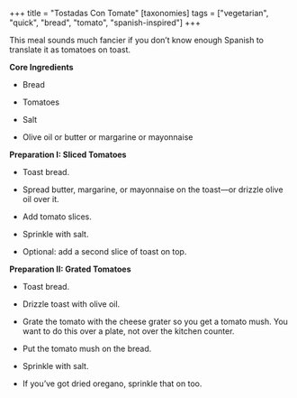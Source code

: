 +++
title = "Tostadas Con Tomate"
[taxonomies]
tags = ["vegetarian", "quick", "bread", "tomato", "spanish-inspired"]
+++

This meal sounds much fancier if you don’t know enough Spanish to
translate it as tomatoes on toast.

**Core Ingredients**
- Bread

- Tomatoes

- Salt

- Olive oil or butter or margarine or mayonnaise

**Preparation I: Sliced Tomatoes**
- Toast bread.

- Spread butter, margarine, or mayonnaise on the toast—or drizzle olive
oil over it.

- Add tomato slices.

- Sprinkle with salt.

- Optional: add a second slice of toast on top.

**Preparation II: Grated Tomatoes**
- Toast bread.

- Drizzle toast with olive oil.

- Grate the tomato with the cheese grater so you get a tomato mush. You
want to do this over a plate, not over the kitchen counter.

- Put the tomato mush on the bread.

- Sprinkle with salt.

- If you’ve got dried oregano, sprinkle that on too.